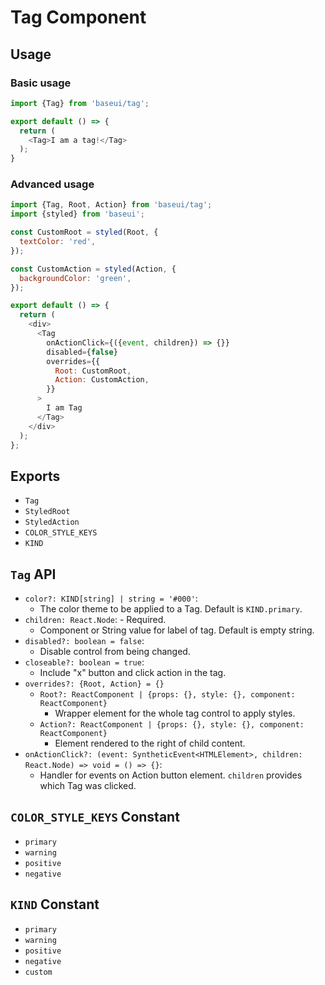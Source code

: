 # Tag Component

## Usage

### Basic usage

```js
import {Tag} from 'baseui/tag';

export default () => {
  return (
    <Tag>I am a tag!</Tag>
  );
}
```

### Advanced usage

```js
import {Tag, Root, Action} from 'baseui/tag';
import {styled} from 'baseui';

const CustomRoot = styled(Root, {
  textColor: 'red',
});

const CustomAction = styled(Action, {
  backgroundColor: 'green',
});

export default () => {
  return (
    <div>
      <Tag
        onActionClick={({event, children}) => {}}
        disabled={false}
        overrides={{
          Root: CustomRoot,
          Action: CustomAction,
        }}
      >
        I am Tag
      </Tag>
    </div>
  );
};
```

## Exports

* `Tag`
* `StyledRoot`
* `StyledAction`
* `COLOR_STYLE_KEYS`
* `KIND`

## `Tag` API

* `color?: KIND[string] | string = '#000'`:
  * The color theme to be applied to a Tag. Default is `KIND.primary`.
* `children: React.Node`: - Required.
  * Component or String value for label of tag. Default is empty string.
* `disabled?: boolean = false`:
  * Disable control from being changed.
* `closeable?: boolean = true`:
  * Include "x" button and click action in the tag.
* `overrides?: {Root, Action} = {}`
  * `Root?: ReactComponent | {props: {}, style: {}, component: ReactComponent}`
    * Wrapper element for the whole tag control to apply styles.
  * `Action?: ReactComponent | {props: {}, style: {}, component: ReactComponent}`
    * Element rendered to the right of child content.
* `onActionClick?: (event: SyntheticEvent<HTMLElement>, children: React.Node) => void = () => {}`:
  * Handler for events on Action button element. `children` provides which Tag was clicked.

## `COLOR_STYLE_KEYS` Constant

* `primary`
* `warning`
* `positive`
* `negative`

## `KIND` Constant

* `primary`
* `warning`
* `positive`
* `negative`
* `custom`
